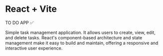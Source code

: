 # React + Vite

TO DO APP ✅

Simple task management application. It allows users to create, view, edit, and delete tasks. React's component-based architecture and state management make it easy to build and maintain, offering a responsive and interactive user experience.
